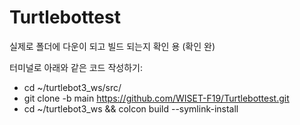 # Turtlebottest
실제로 폴더에 다운이 되고 빌드 되는지 확인 용 (확인 완)

터미널로 아래와 같은 코드 작성하기:
* cd ~/turtlebot3_ws/src/
* git clone -b main https://github.com/WISET-F19/Turtlebottest.git
* cd ~/turtlebot3_ws && colcon build --symlink-install


